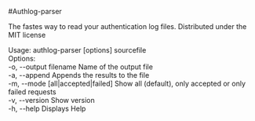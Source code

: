 #Authlog-parser

The fastes way to read your authentication log files.
Distributed under the MIT license

Usage: authlog-parser [options] sourcefile  
Options:  
    -o, --output filename            Name of the output file  
    -a, --append                     Appends the results to the file  
    -m, --mode [all|accepted|failed] Show all (default), only accepted or only failed requests  
    -v, --version                    Show version  
    -h, --help                       Displays Help  
